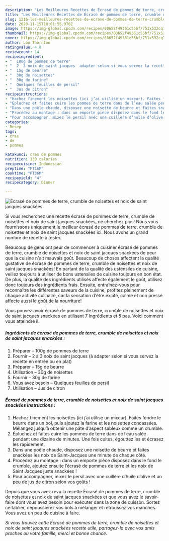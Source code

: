 ```yaml
---
description: "Les Meilleures Recettes de Écrasé de pommes de terre, crumble de noisettes et noix de saint jacques snackées"
title: "Les Meilleures Recettes de Écrasé de pommes de terre, crumble de noisettes et noix de saint jacques snackées"
slug: 1216-les-meilleures-recettes-de-ecrase-de-pommes-de-terre-crumble-de-noisettes-et-noix-de-saint-jacques-snackees
date: 2020-11-15T10:01:55.970Z
image: https://img-global.cpcdn.com/recipes/80652f49361c55bf/751x532cq70/ecrase-de-pommes-de-terre-crumble-de-noisettes-et-noix-de-saint-jacques-snackees-photo-principale-de-la-recette.jpg
thumbnail: https://img-global.cpcdn.com/recipes/80652f49361c55bf/751x532cq70/ecrase-de-pommes-de-terre-crumble-de-noisettes-et-noix-de-saint-jacques-snackees-photo-principale-de-la-recette.jpg
cover: https://img-global.cpcdn.com/recipes/80652f49361c55bf/751x532cq70/ecrase-de-pommes-de-terre-crumble-de-noisettes-et-noix-de-saint-jacques-snackees-photo-principale-de-la-recette.jpg
author: Lou Thornton
ratingvalue: 4.8
reviewcount: 14
recipeingredient:
- "  100g de pommes de terre"
- "  2  3 noix de saint jacques  adapter selon si vous servez la recette en entre ou en plat"
- "  15g de beurre"
- "  30g de noisettes"
- "  30g de farine"
- "  Quelques feuilles de persil"
- "  Jus de citron"
recipeinstructions:
- "Hachez finement les noisettes (ici j’ai utilisé un mixeur). Faites fondre le beurre dans un bol, puis ajoutez la farine et les noisettes concassées. Mélangez jusqu’à obtenir une pâte d’aspect sableux comme un crumble."
- "Épluchez et faites cuire les pommes de terre dans de l’eau salée pendant une dizaine de minutes. Une fois cuites, égouttez les et écrasez les rapidement."
- "Dans une poêle chaude, disposez une noisette de beurre et faites snackées les noix de Saint-Jacques une minute de chaque côté."
- "Procédez au montage : dans un emporte pièce disposez dans le fond le crumble, ajoutez ensuite l’écrasé de pommes de terre et les noix de Saint Jacques juste snackées !"
- "Pour accompagner, mixez le persil avec une cuillère d’huile d’olive et un peu de jus de citron selon vos goûts !"
categories:
- Resep
tags:
- cras
- de
- pommes

katakunci: cras de pommes 
nutrition: 139 calories
recipecuisine: Indonesian
preptime: "PT16M"
cooktime: "PT36M"
recipeyield: "4"
recipecategory: Dinner

---
```



![Écrasé de pommes de terre, crumble de noisettes et noix de saint jacques snackées](https://img-global.cpcdn.com/recipes/80652f49361c55bf/751x532cq70/ecrase-de-pommes-de-terre-crumble-de-noisettes-et-noix-de-saint-jacques-snackees-photo-principale-de-la-recette.jpg)

Si vous recherchez une recette écrasé de pommes de terre, crumble de noisettes et noix de saint jacques snackées, ne cherchez plus! Nous vous fournissons uniquement le meilleur écrasé de pommes de terre, crumble de noisettes et noix de saint jacques snackées ici. Nous avons un grand nombre de recette à tester.

Beaucoup de gens ont peur de commencer à cuisiner écrasé de pommes de terre, crumble de noisettes et noix de saint jacques snackées de peur que la cuisine n'ait mauvais goût. Beaucoup de choses affectent la qualité gustative de écrasé de pommes de terre, crumble de noisettes et noix de saint jacques snackées! En partant de la qualité des ustensiles de cuisine, veillez toujours à utiliser de bons ustensiles de cuisine toujours en bon état. De plus, la qualité des ingrédients utilisés affecte également le goût, utilisez donc toujours des ingrédients frais. Ensuite, entraînez-vous pour reconnaître les différentes saveurs de la cuisine, profitez pleinement de chaque activité culinaire, car la sensation d'être excité, calme et non pressé affecte aussi le goût de la nourriture!

<!--inarticleads1-->

Vous pouvez avoir écrasé de pommes de terre, crumble de noisettes et noix de saint jacques snackées en utilisant 7 Ingrédients et 5 pas. Voici comment vous atteindre il.

##### Ingrédients de écrasé de pommes de terre, crumble de noisettes et noix de saint jacques snackées :

1. Préparer  – 100g de pommes de terre
1. Fournir  – 2 à 3 noix de saint jacques (à adapter selon si vous servez la recette en entrée ou en plat)
1. Préparer  – 15g de beurre
1. Utilisation  – 30g de noisettes
1. Fournir  – 30g de farine
1. Vous avez besoin  – Quelques feuilles de persil
1. Utilisation  – Jus de citron




<!--inarticleads2-->

##### Écrasé de pommes de terre, crumble de noisettes et noix de saint jacques snackées instructions :

1. Hachez finement les noisettes (ici j’ai utilisé un mixeur). Faites fondre le beurre dans un bol, puis ajoutez la farine et les noisettes concassées. Mélangez jusqu’à obtenir une pâte d’aspect sableux comme un crumble.
1. Épluchez et faites cuire les pommes de terre dans de l’eau salée pendant une dizaine de minutes. Une fois cuites, égouttez les et écrasez les rapidement.
1. Dans une poêle chaude, disposez une noisette de beurre et faites snackées les noix de Saint-Jacques une minute de chaque côté.
1. Procédez au montage : dans un emporte pièce disposez dans le fond le crumble, ajoutez ensuite l’écrasé de pommes de terre et les noix de Saint Jacques juste snackées !
1. Pour accompagner, mixez le persil avec une cuillère d’huile d’olive et un peu de jus de citron selon vos goûts !




<!--inarticleads1-->

<p>
Depuis que vous avez revu la recette Écrasé de pommes de terre, crumble de noisettes et noix de saint jacques snackées et que vous avez le savoir-faire dont vous avez besoin pour exécuter dans la zone de cuisson. Sortez ce tablier, dépoussiérez vos bols à mélanger et retroussez vos manches. Vous avez un peu de cuisine à faire.
</p>

<p>
<i>Si vous trouvez cette Écrasé de pommes de terre, crumble de noisettes et noix de saint jacques snackées recette utile, partagez-la avec vos amis proches ou votre famille, merci et bonne chance.</i>
</p>
